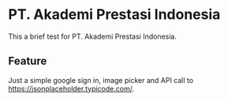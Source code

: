 # PT. Akademi Prestasi Indonesia

This a brief test for PT. Akademi Prestasi Indonesia.

## Feature
Just a simple google sign in, image picker and API call to https://jsonplaceholder.typicode.com/.
